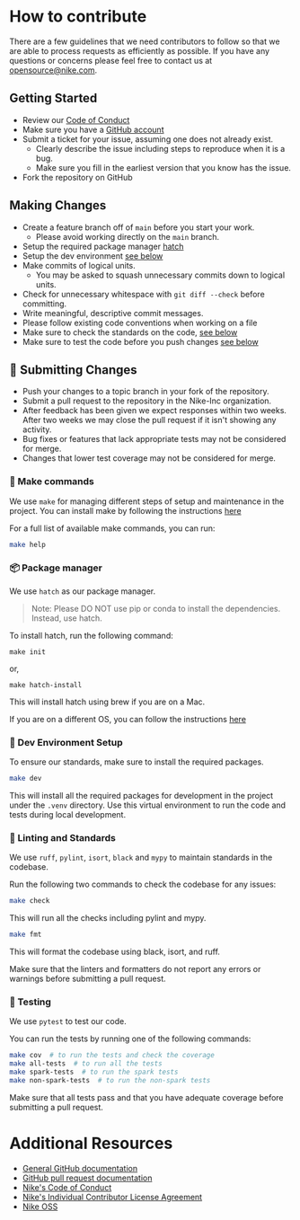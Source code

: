 <!-- TODO: add code of conduct -->

# How to contribute

There are a few guidelines that we need contributors to follow so that we are able to process requests as efficiently as possible. If you have any questions or concerns please feel free to contact us at [opensource@nike.com](mailto:opensource@nike.com).

## Getting Started

* Review our [Code of Conduct](https://github.com/Nike-Inc/nike-inc.github.io/blob/master/CONDUCT.md)
* Make sure you have a [GitHub account](https://github.com/signup/free)
* Submit a ticket for your issue, assuming one does not already exist.
    * Clearly describe the issue including steps to reproduce when it is a bug.
    * Make sure you fill in the earliest version that you know has the issue.
* Fork the repository on GitHub

## Making Changes

* Create a feature branch off of `main` before you start your work.
    * Please avoid working directly on the `main` branch.
* Setup the required package manager [hatch](#-package-manager)
* Setup the dev environment [see below](#-dev-environment-setup)
* Make commits of logical units.
    * You may be asked to squash unnecessary commits down to logical units.
* Check for unnecessary whitespace with `git diff --check` before committing.
* Write meaningful, descriptive commit messages.
* Please follow existing code conventions when working on a file
* Make sure to check the standards on the code, [see below](#-linting-and-standards)
* Make sure to test the code before you push changes [see below](#-testing)

## 🤝 Submitting Changes

* Push your changes to a topic branch in your fork of the repository.
* Submit a pull request to the repository in the Nike-Inc organization.
* After feedback has been given we expect responses within two weeks. After two weeks we may close the pull request 
if it isn't showing any activity.
* Bug fixes or features that lack appropriate tests may not be considered for merge.
* Changes that lower test coverage may not be considered for merge.

### 🔨 Make commands

We use `make` for managing different steps of setup and maintenance in the project. You can install make by following
the instructions [here](https://formulae.brew.sh/formula/make)

For a full list of available make commands, you can run:

```bash
make help
```


### 📦 Package manager

We use `hatch` as our package manager.

> Note: Please DO NOT use pip or conda to install the dependencies. Instead, use hatch.

To install hatch, run the following command:
```console
make init
```

or,
```console
make hatch-install
```

This will install hatch using brew if you are on a Mac. 

If you are on a different OS, you can follow the instructions [here]( https://hatch.pypa.io/latest/install/)


### 📌 Dev Environment Setup

To ensure our standards, make sure to install the required packages.

```bash
make dev
```

This will install all the required packages for development in the project under the `.venv` directory.
Use this virtual environment to run the code and tests during local development.

### 🧹 Linting and Standards

We use `ruff`, `pylint`, `isort`, `black` and `mypy` to maintain standards in the codebase.

Run the following two commands to check the codebase for any issues:

```bash
make check
```
This will run all the checks including pylint and mypy.

```bash
make fmt
```
This will format the codebase using black, isort, and ruff.

Make sure that the linters and formatters do not report any errors or warnings before submitting a pull request.

### 🧪 Testing

We use `pytest` to test our code. 


You can run the tests by running one of the following commands:

```bash
make cov  # to run the tests and check the coverage
make all-tests  # to run all the tests
make spark-tests  # to run the spark tests
make non-spark-tests  # to run the non-spark tests
```

Make sure that all tests pass and that you have adequate coverage before submitting a pull request.

# Additional Resources

* [General GitHub documentation](https://help.github.com/)
* [GitHub pull request documentation](https://help.github.com/send-pull-requests/)
* [Nike's Code of Conduct](https://github.com/Nike-Inc/nike-inc.github.io/blob/master/CONDUCT.md)
* [Nike's Individual Contributor License Agreement](https://www.clahub.com/agreements/Nike-Inc/fastbreak)
* [Nike OSS](https://nike-inc.github.io/)